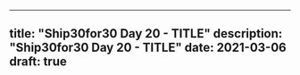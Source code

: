 
---
title: "Ship30for30 Day 20 - TITLE"
description: "Ship30for30 Day 20 - TITLE"
date: 2021-03-06
draft: true
---


